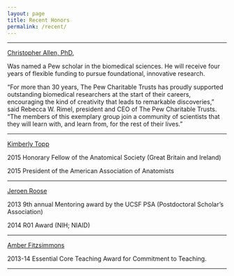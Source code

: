 ```yaml
---
layout: page
title: Recent Honors
permalink: /recent/
---
```


-------

[Christopher Allen, PhD,](http://profiles.ucsf.edu/christopher.allen)  

Was named a Pew scholar in the biomedical sciences.  He will receive four years of flexible funding to pursue foundational, innovative research.

“For more than 30 years, The Pew Charitable Trusts has proudly supported outstanding biomedical researchers at the start of their careers, encouraging the kind of creativity that leads to remarkable discoveries,” said Rebecca W. Rimel, president and CEO of The Pew Charitable Trusts. “The members of this exemplary group join a community of scientists that they will learn with, and learn from, for the rest of their lives.”


----------

[Kimberly Topp](http://profiles.ucsf.edu/kimberly.topp) 

2015 Honorary Fellow of the Anatomical Society (Great Britain and Ireland)

2015 President of the American Association of Anatomists


----------

[Jeroen Roose](http://profiles.ucsf.edu/jeroen.roose)

2013    9th annual Mentoring award by the UCSF PSA (Postdoctoral Scholar’s Association)

2014    R01 Award (NIH; NIAID)


----------

[Amber Fitzsimmons](http://profiles.ucsf.edu/amber.fitzsimmons) 

2013-14 Essential Core Teaching Award for Commitment to Teaching. 



----------

